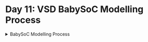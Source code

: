 # Day 11: VSD BabySoC Modelling Process
<details>
  <summary> BabySoC Modelling Process </summary>

* We adjust the digital output value, either by increasing or decreasing it, and then feed it to the DAC model to observe the changes SoC output.

Script to install the packages.

* vsdbabysoc.v (Top-Level SoC Module)
```
   $ sudo apt install make python python3 python3-pip git iverilog gtkwave docker.io
   $ sudo chmod 666 /var/run/docker.sock
   $ cd ~
   # Install virtual environment package if not already available
   $ sudo apt install python3-venv -y
   # Create a virtual environment
   $ python3 -m venv myenv
   # Activate it virtual env
   $ source myenv/bin/activate
   # Installing the package
   $ pip install pyyaml click sandpiper-saas

```

</details>
